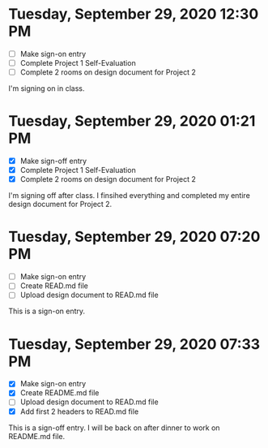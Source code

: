# Tuesday, September 29, 2020 12:30 PM
- [ ] Make sign-on entry
- [ ] Complete Project 1 Self-Evaluation 
- [ ] Complete 2 rooms on design document for Project 2

I'm signing on in class.

# Tuesday, September 29, 2020 01:21 PM
- [X] Make sign-off entry
- [X] Complete Project 1 Self-Evaluation 
- [X] Complete 2 rooms on design document for Project 2

I'm signing off after class. I finsihed everything and completed my entire design document for Project 2.

# Tuesday, September 29, 2020 07:20 PM
- [ ] Make sign-on entry
- [ ] Create READ.md file 
- [ ] Upload design document to READ.md file

This is a sign-on entry.

# Tuesday, September 29, 2020 07:33 PM
- [X] Make sign-on entry
- [X] Create README.md file 
- [ ] Upload design document to READ.md file
- [X] Add first 2 headers to READ.md file

This is a sign-off entry. I will be back on after dinner to work on README.md file.